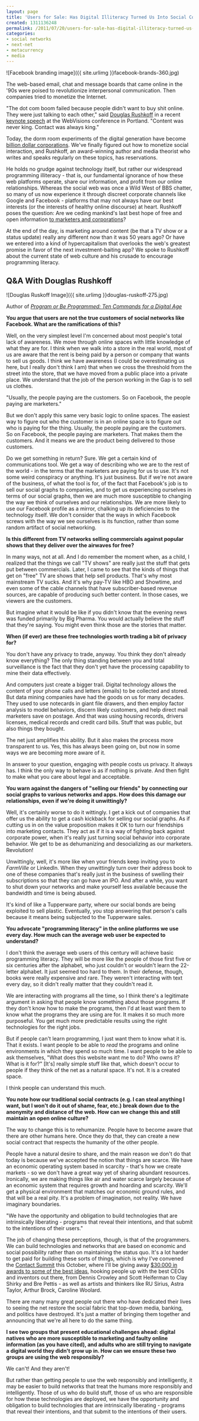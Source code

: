 ```yaml
---
layout: page
title: 'Users for Sale: Has Digital Illiteracy Turned Us Into Social Commodities?'
created: 1311136248
permalink: /2011/07/20/users-for-sale-has-digital-illiteracy-turned-us-into-social-commodities
categories:
- social networks
- next-net
- metacurrency
- media
---
```

![Facebook branding image]({{ site.urlimg }}facebook-brands-360.jpg)

The web-based email, chat and message boards that came online in the '90s were poised to revolutionize interpersonal communication. Then companies tried to monetize the Internet.

"The dot com boom failed because people didn't want to buy shit online. They were just talking to each other," said [Douglas Rushkoff](/rushkoff) in a recent [keynote speech](/web-vision/rushkoff-keynote) at the WebVisions conference in Portland. "Content was never king. Contact was always king."

Today, the dorm room experiments of the digital generation have become [billion dollar corporations](/mashable/facebook-ipo). We've finally figured out how to monetize social interaction, and Rushkoff, an award-winning author and media theorist who writes and speaks regularly on these topics, has reservations.

He holds no grudge against technology itself, but rather our widespread programming illiteracy - that is, our fundamental ignorance of how these web platforms operate, share our information, and profit from our online relationships. Whereas the social web was once a Wild West of BBS chatter, so many of us now experience it through discreet corporate channels like Google and Facebook - platforms that may not always have our best interests (or the interests of healthy online discourse) at heart. Rushkoff poses the question: Are we ceding mankind's last best hope of free and open information [to marketers and corporations](/mashable/marketing-threatens-social-media)?

At the end of the day, is marketing around content (be that a TV show or a status update) really any different now than it was 50 years ago? Or have we entered into a kind of hypercapitalism that overlooks the web's greatest promise in favor of the next investment-baiting app? We spoke to Rushkoff about the current state of web culture and his crusade to encourage programming literacy.

## Q&A With Douglas Rushkoff

![Douglas Ruskoff Image]({{ site.urlimg }}douglas-ruskoff-275.jpg)

Author of _[Program or Be Programmed: Ten Commands for a Digital Age](/orbooks)_

**You argue that users are not the true customers of social networks like Facebook. What are the ramifications of this?**

Well, on the very simplest level I'm concerned about most people's total lack of awareness. We move through online spaces with little knowledge of what they are for. I think when we walk into a store in the real world, most of us are aware that the rent is being paid by a person or company that wants to sell us goods. I think we have awareness (I could be overestimating us here, but I really don't think I am) that when we cross the threshold from the street into the store, that we have moved from a public place into a private place. We understand that the job of the person working in the Gap is to sell us clothes.

"Usually, the people paying are the customers. So on Facebook, the people paying are marketers."

But we don't apply this same very basic logic to online spaces. The easiest way to figure out who the customer is in an online space is to figure out who is paying for the thing. Usually, the people paying are the customers. So on Facebook, the people paying are marketers. That makes them the customers. And it means we are the product being delivered to those customers.

Do we get something in return? Sure. We get a certain kind of communications tool. We get a way of describing who we are to the rest of the world - in the terms that the marketers are paying for us to use. It's not some weird conspiracy or anything. It's just business. But if we're not aware of the business, of what the tool is for, of the fact that Facebook's job is to sell our social graphs to companies, and to get us experiencing ourselves in terms of our social graphs, then we are much more susceptible to changing the way we think of ourselves and our relationships. We are more likely to use our Facebook profile as a mirror, chalking up its deficiencies to the technology itself. We don't consider that the ways in which Facebook screws with the way we see ourselves is its function, rather than some random artifact of social networking.

**Is this different from TV networks selling commercials against popular shows that they deliver over the airwaves for free?**

In many ways, not at all. And I do remember the moment when, as a child, I realized that the things we call "TV shows" are really just the stuff that gets put between commercials. Later, I came to see that the kinds of things that get on "free" TV are shows that help sell products. That's why most mainstream TV sucks. And it's why pay-TV like HBO and Showtime, and even some of the cable channels that have subscriber-based revenue sources, are capable of producing such better content. In those cases, we viewers are the customers.

But imagine what it would be like if you didn't know that the evening news was funded primarily by Big Pharma. You would actually believe the stuff that they're saying. You might even think those are the stories that matter.

**When (if ever) are these free technologies worth trading a bit of privacy for?**

You don't have any privacy to trade, anyway. You think they don't already know everything? The only thing standing between you and total surveillance is the fact that they don't yet have the processing capability to mine their data effectively.

And computers just create a bigger trail. Digital technology allows the content of your phone calls and letters (emails) to be collected and stored. But data mining companies have had the goods on us for many decades. They used to use notecards in giant file drawers, and then employ factor analysis to model behaviors, discern likely customers, and help direct mail marketers save on postage. And that was using housing records, drivers licenses, medical records and credit card bills. Stuff that was public, but also things they bought.

The net just amplifies this ability. But it also makes the process more transparent to us. Yes, this has always been going on, but now in some ways we are becoming more aware of it.

In answer to your question, engaging with people costs us privacy. It always has. I think the only way to behave is as if nothing is private. And then fight to make what you care about legal and acceptable.

**You warn against the dangers of "selling our friends" by connecting our social graphs to various networks and apps. How does this damage our relationships, even if we're doing it unwittingly?**

Well, it's certainly worse to do it wittingly. I get a kick out of companies that offer us the ability to get a cash kickback for selling our social graphs. As if cutting us in on the value proposition makes it OK to turn our friendships into marketing contacts. They act as if it is a way of fighting back against corporate power, when it's really just turning social behavior into corporate behavior. We get to be as dehumanizing and desocializing as our marketers. Revolution!

Unwittingly, well, it's more like when your friends keep inviting you to _FarmVille_ or LinkedIn. When they unwittingly turn over their address book to one of these companies that's really just in the business of swelling their subscriptions so that they can go have an IPO. And after a while, you want to shut down your networks and make yourself less available because the bandwidth and time is being abused.

It's kind of like a Tupperware party, where our social bonds are being exploited to sell plastic. Eventually, you stop answering that person's calls because it means being subjected to the Tupperware sales.

**You advocate "programming literacy" in the online platforms we use every day. How much can the average web user be expected to understand?**

I don't think the average web users of this century will achieve basic programming literacy. They will be more like the people of those first five or six centuries after the alphabet, who just couldn't or wouldn't learn the 22-letter alphabet. It just seemed too hard to them. In their defense, though, books were really expensive and rare. They weren't interacting with text every day, so it didn't really matter that they couldn't read it.

We are interacting with programs all the time, so I think there's a legitimate argument in asking that people know something about those programs. If they don't know how to make the programs, then I'd at least want them to know what the programs they are using are for. It makes it so much more purposeful. You get much more predictable results using the right technologies for the right jobs.

But if people can't learn programming, I just want them to know what it is. That it exists. I want people to be able to _read_ the programs and online environments in which they spend so much time. I want people to be able to ask themselves, "What does this website want me to do? Who owns it? What is it for?" [It's] really simple stuff like that, which doesn't occur to people if they think of the net as a natural space. It's not. It is a created space.

I think people can understand this much.

**You note how our traditional social contracts (e.g. I can steal anything I want, but I won't do it out of shame, fear, etc.) break down due to the anonymity and distance of the web. How can we change this and still maintain an open online culture?**

The way to change this is to rehumanize. People have to become aware that there are other humans here. Once they do that, they can create a new social contract that respects the humanity of the other people.

People have a natural desire to share, and the main reason we don't do that today is because we've accepted the notion that things are scarce. We have an economic operating system based in scarcity - that's how we create markets - so we don't have a great way yet of sharing abundant resources. Ironically, we are making things like air and water scarce largely because of an economic system that requires growth and hoarding and scarcity. We'll get a physical environment that matches our economic ground rules, and that will be a real pity. It's a problem of imagination, not reality. We have imaginary boundaries.

"We have the opportunity and obligation to build technologies that are intrinsically liberating - programs that reveal their intentions, and that submit to the intentions of their users."

The job of changing these perceptions, though, is that of the programmers. We can build technologies and networks that are based on economic and social possibility rather than on maintaining the status quo. It's a lot harder to get paid for building these sorts of things, which is why I've convened the [Contact Summit](/contact-summit) this October, where I'll be giving away [$30,000 in awards to some of the best ideas](/contact-summit), hooking people up with the best CEOs and inventors out there, from Dennis Crowley and Scott Heiferman to Clay Shirky and Bre Pettis - as well as artists and thinkers like RU Sirius, Astra Taylor, Arthur Brock, Caroline Woolard.

There are many many great people out there who have dedicated their lives to seeing the net restore the social fabric that top-down media, banking, and politics have destroyed. It's just a matter of bringing them together and announcing that we're all here to do the same thing.

**I see two groups that present educational challenges ahead: digital natives who are more susceptible to marketing and faulty online information (as you have cited), and adults who are still trying to navigate a digital world they didn't grow up in. How can we ensure these two groups are using the web responsibly?**

We can't! And they aren't!

But rather than getting people to use the web responsibly and intelligently, it may be easier to build networks that treat the humans more responsibly and intelligently. Those of us who do build stuff, those of us who are responsible for how these technologies are deployed, we have the opportunity and obligation to build technologies that are intrinsically liberating - programs that reveal their intentions, and that submit to the intentions of their users.
